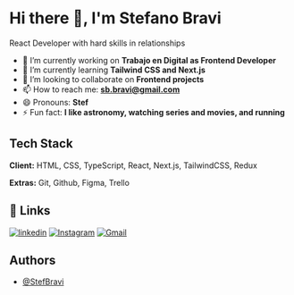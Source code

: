 # Hi there 👋, I'm Stefano Bravi

React Developer with hard skills in relationships

- 🔭 I’m currently working on **Trabajo en Digital as Frontend Developer**
- 🌱 I’m currently learning **Tailwind CSS and Next.js**
- 👯 I’m looking to collaborate on **Frontend projects**
- 📫 How to reach me: **sb.bravi@gmail.com**
- 😄 Pronouns: **Stef**
- ⚡ Fun fact: **I like astronomy, watching series and movies, and running**

## Tech Stack

**Client:** HTML, CSS, TypeScript, React, Next.js, TailwindCSS, Redux

**Extras:** Git, Github, Figma, Trello

## 🔗 Links
[![linkedin](https://img.shields.io/badge/linkedin-0A66C2?style=for-the-badge&logo=linkedin&logoColor=white)](https://www.linkedin.com/in/stefano-bravi-22a484177/)
[![Instagram](https://img.shields.io/badge/Instagram-E4405F?style=for-the-badge&logo=instagram&logoColor=white)](https://www.instagram.com/stef.bravi/)
[![Gmail](https://img.shields.io/badge/Gmail-D14836?style=for-the-badge&logo=gmail&logoColor=white)](mailto:sb.bravi@gmail.com)

## Authors

- [@StefBravi](https://github.com/StefBravi)
